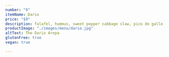```yaml
---
number: "9"
itemName: Dario
price: "$9"
description: falafel, hummus, sweet pepper cabbage slaw, pico de gallo, vegan
productImage: "./images/menu/dario.jpg"
altText: The Dario Arepa
glutenFree: true
vegan: true

---
```

